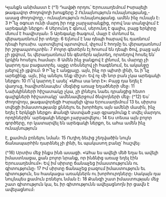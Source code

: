 
Կյանքն անիմաստ է
(^1) Դավթի որդու՝ Երուսաղեմում Իսրայելի թագավոր Ժողովողի խոսքերը 2 Ունայնություն ունայնությանց,- ասաց
Ժողովողը,- ունայնություն ունայնությանց. ամեն ինչ ունայն է։ 3 Ի՞նչ օգուտ ունի մարդ իր ողջ չարչարանքից, որով նա
տանջվում է արեգակի ներքո։ 4 Սերունդ է գնում, սերունդ է գալիս, բայց երկիրը մնում է հավիտյան։ 5 Արեգակը ծագում,
մայր է մտնում եւ վերադառնում իր տեղը։ 6 Ելնում է նա դեպի հարավ եւ դառնում դեպի հյուսիս. պտտվելով պտտվում,
փչում է հողմը եւ վերադառնում իր շրջապտույտին։ 7 Բոլոր գետերն էլ հոսում են դեպի ծով, բայց այն չի լցվում, եւ
վերադառնում են գետերն այնտեղ, որտեղով հոսել են՝ կրկին հոսելու համար։ 8 Ամեն ինչ ջանքով է լինում, եւ մարդը չի
կարող դա բացատրել. աչքը տեսնելով չի հագենում, եւ ականջը լսելով չի լցվում։ 9 Ի՞նչ է անցյալը. այն, ինչ որ պիտի լինի,
եւ ի՞նչ արեցինք. այն, ինչ անելու ենք միշտ։ Եվ ոչ մի նոր բան չկա արեգակի ներքո։ 10 Ո՞վ կարող է ասել՝ «Ահա սա նոր է»։
Բայց դա եղել է վաղուց, հավիտենապես՝ մեզնից առաջ եղածների մեջ։ 11 Նախկինների հիշատակը չկա, չի լինելու նաեւ
դրանցից հետո գալիքների հիշատակը՝ ամենավերջում ծնվողների մեջ։
(^12) Ես՝ Ժողովողս, թագավորեցի Իսրայելի վրա Երուսաղեմում 13 եւ սիրտս տվեցի իմաստությամբ քննելու եւ խորհելու
այն ամենի մասին, ինչ եղել է երկնքի ներքո։ Քանզի Աստված չար զբաղմունք է տվել մարդու որդիներին՝ արեգակի
ներքո չարչարվելու։ 14 Ես տեսա այն բոլոր գործերը, որ կատարվել են արեգակի ներքո, եւ ահա ամեն ինչ ունայնություն


է, քամուն բռնելու նման։ 15 Ուղիղ ձեւից շեղվածին նույն ճանապարհին դարձնել չի լինի, եւ պակասող բանը՝ հաշվել։

(^16) Սրտիս մեջ ինքս ինձ ասացի. «Ահա ես ավելի մեծ եղա եւ ավելի իմաստնացա, քան բոլոր նրանք, որ ինձնից առաջ եղել
էին Երուսաղեմում»։ Եվ իմ սիրտը ճանաչեց իմաստությունն ու գիտությունը։ 17 Իմ սիրտը ճանաչեց բազում
իմաստություն եւ գիտություն, ես հասկացա առակներն ու խորհուրդները։ Սակայն դա նույնպես քամուն բռնելու նման
է։ 18 Քանզի շատ իմաստության մեջ շատ գիտություն կա, եւ իր գիտությունն ավելացնողն իր ցավն է ավելացնում։
